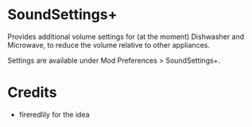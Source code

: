 # SoundSettings+

Provides additional volume settings for (at the moment) Dishwasher and Microwave, to reduce the volume relative to other appliances.

Settings are available under Mod Preferences > SoundSettings+.

# Credits
* fireredlily for the idea
